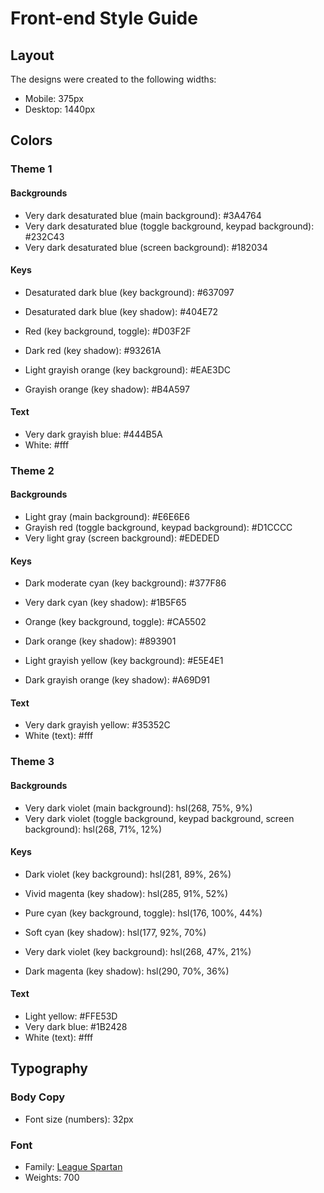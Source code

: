 # Front-end Style Guide

## Layout

The designs were created to the following widths:

- Mobile: 375px
- Desktop: 1440px

## Colors

### Theme 1

#### Backgrounds

- Very dark desaturated blue (main background): #3A4764
- Very dark desaturated blue (toggle background, keypad background): #232C43
- Very dark desaturated blue (screen background): #182034

#### Keys

- Desaturated dark blue (key background): #637097
- Desaturated dark blue (key shadow): #404E72

- Red (key background, toggle): #D03F2F
- Dark red (key shadow): #93261A

- Light grayish orange (key background): #EAE3DC
- Grayish orange (key shadow): #B4A597

#### Text

- Very dark grayish blue: #444B5A
- White: #fff
### Theme 2

#### Backgrounds

- Light gray (main background): #E6E6E6
- Grayish red (toggle background, keypad background): #D1CCCC
- Very light gray (screen background): #EDEDED

#### Keys

- Dark moderate cyan (key background): #377F86
- Very dark cyan (key shadow): #1B5F65

- Orange (key background, toggle): #CA5502
- Dark orange (key shadow): #893901

- Light grayish yellow (key background): #E5E4E1
- Dark grayish orange (key shadow): #A69D91

#### Text

- Very dark grayish yellow: #35352C
- White (text): #fff

### Theme 3

#### Backgrounds

- Very dark violet (main background): hsl(268, 75%, 9%)
- Very dark violet (toggle background, keypad background, screen background): hsl(268, 71%, 12%)

#### Keys

- Dark violet (key background): hsl(281, 89%, 26%)
- Vivid magenta (key shadow): hsl(285, 91%, 52%)

- Pure cyan (key background, toggle): hsl(176, 100%, 44%)
- Soft cyan (key shadow): hsl(177, 92%, 70%)

- Very dark violet (key background): hsl(268, 47%, 21%)
- Dark magenta (key shadow): hsl(290, 70%, 36%)

#### Text

- Light yellow: #FFE53D
- Very dark blue: #1B2428
- White (text): #fff

## Typography

### Body Copy

- Font size (numbers): 32px

### Font

- Family: [League Spartan](https://fonts.google.com/specimen/League+Spartan)
- Weights: 700
